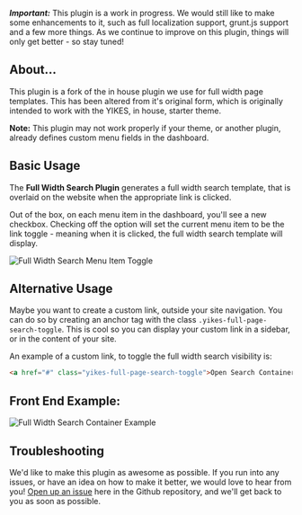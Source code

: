 ***Important:*** This plugin is a work in progress. We would still like to make some enhancements to it, such as full localization support, grunt.js support and a few more things. As we continue to improve on this plugin, things will only get better - so stay tuned!

## About...
This plugin is a fork of the in house plugin we use for full width page templates. This has been altered from it's original form, which is originally intended to work with the YIKES, in house, starter theme.

**Note:** This plugin may not work properly if your theme, or another plugin, already defines custom menu fields in the dashboard.

## Basic Usage
The <strong>Full Width Search Plugin</strong> generates a full width search template, that is overlaid on the website when the appropriate link is clicked.

Out of the box, on each menu item in the dashboard, you'll see a new checkbox. Checking off the option will set the current menu item to be the link toggle - meaning when it is clicked, the full width search template will display.

![Full Width Search Menu Item Toggle](https://cldup.com/UguHFlNCqV.png)

## Alternative Usage
Maybe you want to create a custom link, outside your site navigation. You can do so by creating an anchor tag with the class `.yikes-full-page-search-toggle`. This is cool so you can display your custom link in a sidebar, or in the content of your site.

An example of a custom link, to toggle the full width search visibility is:
```html
<a href="#" class="yikes-full-page-search-toggle">Open Search Container</a>
```

## Front End Example:
![Full Width Search Container Example](https://cldup.com/q5eY5AsdNR.gif)

## Troubleshooting
We'd like to make this plugin as awesome as possible. If you run into any issues, or have an idea on how to make it better, we would love to hear from you! [Open up an issue](https://github.com/yikesinc/Full-Page-Search/issues) here in the Github repository, and we'll get back to you as soon as possible.
